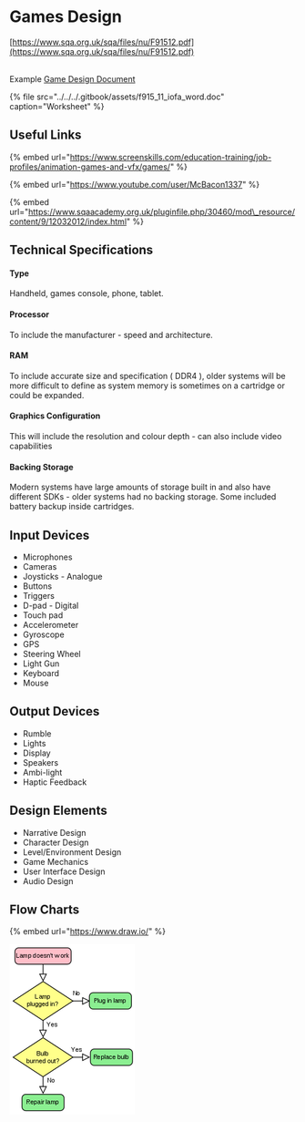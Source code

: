 # Games Design

[https://www.sqa.org.uk/sqa/files/nu/F91512.pdf](https://www.sqa.org.uk/sqa/files/nu/F91512.pdf)  
​

Example [Game Design Document](http://db-design.splashdamage.com.s3-eu-west-1.amazonaws.com/the_art_of_dirty_bomb.pdf)​

{% file src="../../../.gitbook/assets/f915\_11\_iofa\_word.doc" caption="Worksheet" %}

## Useful Links

{% embed url="https://www.screenskills.com/education-training/job-profiles/animation-games-and-vfx/games/" %}

{% embed url="https://www.youtube.com/user/McBacon1337" %}

{% embed url="https://www.sqaacademy.org.uk/pluginfile.php/30460/mod\_resource/content/9/12032012/index.html" %}



## Technical Specifications

#### Type

Handheld, games console, phone, tablet.

#### Processor

To include the manufacturer - speed and architecture.

#### RAM

To include accurate  size and specification \( DDR4 \), older systems will be more difficult to define as system memory is sometimes on a cartridge or could be expanded.

#### Graphics Configuration

This will include the resolution and colour depth - can also include video capabilities

#### Backing Storage

Modern systems have large amounts of storage built in and also have different SDKs - older systems had no backing storage. Some included battery backup inside cartridges.

## Input Devices

* Microphones
* Cameras
* Joysticks - Analogue
* Buttons
* Triggers
* D-pad - Digital
* Touch pad
* Accelerometer
* Gyroscope
* GPS
* Steering Wheel
* Light Gun
* Keyboard
* Mouse

## Output Devices

* Rumble
* Lights
* Display
* Speakers
* Ambi-light
* Haptic Feedback

## Design Elements

* Narrative Design
* Character Design
* Level/Environment Design
* Game Mechanics
* User Interface Design
* Audio Design

## Flow Charts

{% embed url="https://www.draw.io/" %}

![](../../../.gitbook/assets/image%20%288%29.png)



